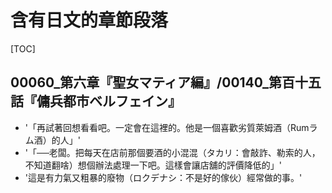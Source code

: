 # 含有日文的章節段落

[TOC]

## 00060_第六章『聖女マティア編』/00140_第百十五話『傭兵都市ベルフェイン』

- '「再試著回想看看吧。一定會在這裡的。他是一個喜歡劣質萊姆酒（Rumラム酒）的人」'
- '「──老闆。把每天在店前那個要酒的小混混（タカリ：會敲詐、勒索的人，不知道翻啥）想個辦法處理一下吧。這樣會讓店舖的評價降低的」'
- '這是有力氣又粗暴的廢物（ロクデナシ：不是好的傢伙）經常做的事。'
